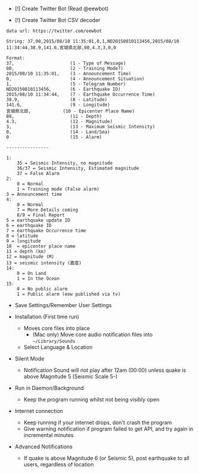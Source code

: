 - [!] Create Twitter Bot (Read @eewbot)

- [!] Create Twitter Bot CSV decoder
```
data url: https://twitter.com/eewbot

String: 37,00,2015/08/10 11:35:01,0,1,ND20150810113456,2015/08/10 11:34:44,38.9,141.6,宮城県北部,80,4.3,3,0,0

Format:
37, 					(1 - Type of Message)
00, 					(2 - Training Mode?)
2015/08/10 11:35:01, 	(3 - Announcement Time)
0, 						(4 - Announcement Situation)
1, 						(5 - Telegram Number)
ND20150810113456, 		(6 - Earthquake ID)
2015/08/10 11:34:44, 	(7 - Earthquake Occurrence Time)
38.9, 					(8 - Latitude)
141.6, 					(9 - Longitude)
宮城県北部,			  (10 - Epicenter Place Name)
80, 					(11 - Depth)
4.3, 					(12 - Magnitude)
3, 						(13 - Maximum Seismic Intensity)
0, 						(14 - Land/Sea)
0 						(15 - Alarm)

----------------

1:
	35 = Seismic Intensity, no magnitude
	36/37 = Seismic Intensity, Estimated magnitude
	37 = False Alarm
2:
	0 = Normal
	1 = Training mode (False alarm)
3 = Announcement time
4:
	0 = Normal
	7 = More Details coming
	8/9 = Final Report
5 = earthquake update ID
6 = earthquake ID
7 = earthquake Occurrence time
8 = latitude
9 = longitude
10  = epicenter place name
11 = depth (km)
12 = magnitude (M)
13 = seismic intensity (震度)
14:
	0 = On Land
	1 = In the Ocean
15:
	0 = No public alarm
	1 = Public alarm (eew published via tv)
```

- Save Settings/Remember User Settings

- Installation (First time run)
	- Moves core files into place
		- (Mac only) Move core audio notification files into `~/Library/Sounds`
	- Select Language & Location

- Silent Mode
	- Notification Sound will not play after 12am (00:00) unless quake is above Magnitude 5 (Seismic Scale 5-)

- Run in Daemon/Background
	- Keep the program running whilst not being visibly open

- Internet connection
	- Keep running if your internet drops, don't crash the program
	- Give warning notification if program failed to get API, and try again in incremental minutes

- Advanced Notifications
	- If quake is above Magnitude 6 (or Seismic 5), post earthquake to all users, regardless of location
